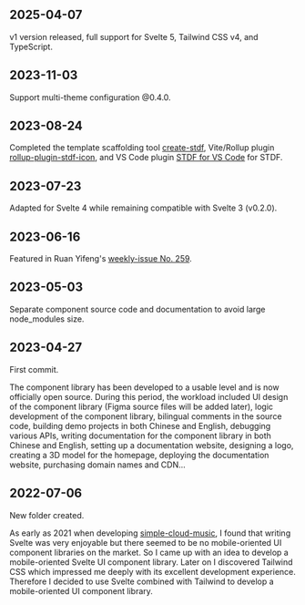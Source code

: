 ## 2025-04-07

v1 version released, full support for Svelte 5, Tailwind CSS v4, and TypeScript.

## 2023-11-03

Support multi-theme configuration @0.4.0.

## 2023-08-24

Completed the template scaffolding tool [create-stdf](https://www.npmjs.com/package/create-stdf), Vite/Rollup plugin [rollup-plugin-stdf-icon](https://www.npmjs.com/package/rollup-plugin-stdf-icon), and VS Code plugin [STDF for VS Code](https://marketplace.visualstudio.com/items?itemName=STDF.stdf-vscode-extension) for STDF.

## 2023-07-23

Adapted for Svelte 4 while remaining compatible with Svelte 3 (v0.2.0).

## 2023-06-16

Featured in Ruan Yifeng's [weekly-issue No. 259](https://www.ruanyifeng.com/blog/2023/06/weekly-issue-259.html).

## 2023-05-03

Separate component source code and documentation to avoid large node_modules size.

## 2023-04-27

First commit.

The component library has been developed to a usable level and is now officially open source. During this period, the workload included UI design of the component library (Figma source files will be added later), logic development of the component library, bilingual comments in the source code, building demo projects in both Chinese and English, debugging various APIs, writing documentation for the component library in both Chinese and English, setting up a documentation website, designing a logo, creating a 3D model for the homepage, deploying the documentation website, purchasing domain names and CDN...

## 2022-07-06

New folder created.

As early as 2021 when developing [simple-cloud-music](https://github.com/dufu1991/simple-cloud-music), I found that writing Svelte was very enjoyable but there seemed to be no mobile-oriented UI component libraries on the market. So I came up with an idea to develop a mobile-oriented Svelte UI component library. Later on I discovered Tailwind CSS which impressed me deeply with its excellent development experience. Therefore I decided to use Svelte combined with Tailwind to develop a mobile-oriented UI component library.
